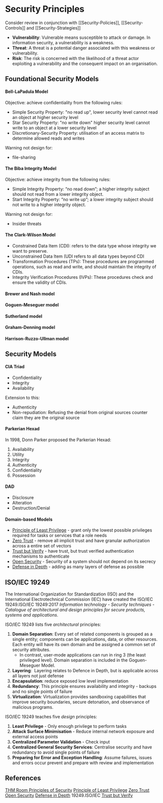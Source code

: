 # Security Principles

Consider review in conjunction with [[Security-Policies]], [[Security-Controls]]  and [[Security-Strategies]]

- **Vulnerability**: Vulnerable means susceptible to attack or damage. In information security, a vulnerability is a weakness.
- **Threat**: A threat is a potential danger associated with this weakness or vulnerability.
- **Risk**: The risk is concerned with the likelihood of a threat actor exploiting a vulnerability and the consequent impact on an organisation.

## Foundational Security Models

#### Bell-LaPadula Model

Objective: achieve confidentiality from the following rules:
- Simple Security Property: "no read up", lower security level cannot read an object at higher security level
- Star Security Property: "no write down" higher security level cannot write to an object at a lower security level
- Discretionary-Security Property: utilisation of an access matrix to determine allowed reads and writes 

Warning not design for:
- file-sharing

#### The Biba Integrity Model

Objective: achieve integrity from the following rules:
- Simple Integrity Property: “no read down”; a higher integrity subject should not read from a lower integrity object.
- Start Integrity Property:  “no write up”; a lower integrity subject should not write to a higher integrity object.

Warning not design for:
- Insider threats

#### The Clark-Wilson Model

- Constrained Data Item (CDI):  refers to the data type whose integrity we want to preserve.
- Unconstrained Data Item (UDI refers to all data types beyond CDI
- Transformation Procedures (TPs): These procedures are programmed operations, such as read and write, and should maintain the integrity of CDIs.
- Integrity Verification Procedures (IVPs): These procedures check and ensure the validity of CDIs.


#### Brewer and Nash model
#### Goguen-Meseguer model
#### Sutherland model
#### Graham-Denning model
#### Harrison-Ruzzo-Ullman model

## Security Models 

####  CIA Triad

- Confidentiality
- Integrity
- Availability

Extension to this:
- Authenticity 
- Non-repudiation: Refusing the denial from original sources counter claim they are the original source

#### Parkerian Hexad

In 1998, Donn Parker proposed the Parkerian Hexad:

1.  Availability
2.  Utility
3.  Integrity
4.  Authenticity
5.  Confidentiality
6.  Possession

####  DAD

- Disclosure
- Alteration
- Destruction/Denial

#### Domain-based Models

- [Principle of Least Privilege](https://en.wikipedia.org/wiki/Principle_of_least_privilege) - grant only the lowest possible privileges required for tasks or services that a role needs
- [Zero Trust](https://en.wikipedia.org/wiki/Zero_trust_security_model) - remove all implicit trust and have granular authorization across a entire set of vectors 
- [Trust but Verify](https://en.wikipedia.org/wiki/Trust,_but_verify) - have trust, but trust verified authentication mechanisms to authenticate
- [Open Security](https://en.wikipedia.org/wiki/Open_security) - Security of a system should not depend on its secrecy 
- [Defense in Depth](https://en.wikipedia.org/wiki/Defense_in_depth_(computing)) - adding as many layers of defense as possible  

## ISO/IEC 19249



The International Organization for Standardization (ISO) and the International Electrotechnical Commission (IEC) have created the ISO/IEC 19249.ISO/IEC 19249:2017 _Information technology - Security techniques - Catalogue of architectural and design principles for secure products, systems and applications_. 

ISO/IEC 19249 lists five _architectural_ principles:

1. **Domain Separation**: Every set of related components is grouped as a single entity; components can be applications, data, or other resources. Each entity will have its own domain and be assigned a common set of security attributes.
	- In contrast, user-mode applications can run in ring 3 (the least privileged level). Domain separation is included in the Goguen-Meseguer Model.
2. **Layering**:  Layering relates to Defence in Depth, but is applicable across all layers not just defense
3. **Encapsulation**: reduce exposed low level implementation
4. **Redundancy**: This principle ensures availability and integrity - backups and no single points of failure
5. **Virtualization**: Virtualization provides sandboxing capabilities that improve security boundaries, secure detonation, and observance of malicious programs.

ISO/IEC 19249 teaches five _design_ principles:

1. **Least Privilege** - Only enough privilege to perform tasks
2. **Attack Surface Minimisation** - Reduce internal network exposure and external access points 
3. **Centralized Parameter Validation** - Check input
4. **Centralized General Security Services**: Centralise security and have redundancy to avoid single points of failure
5. **Preparing for Error and Exception Handling**: Assume failures, issues and errors occur prevent and prepare with review and implementation 


## References

[THM Room Principles of Security](https://tryhackme.com/room/principlesofsecurity)
[Principle of Least Privilege](https://en.wikipedia.org/wiki/Principle_of_least_privilege)
[Zero Trust](https://en.wikipedia.org/wiki/Zero_trust_security_model)
[Open Security](https://en.wikipedia.org/wiki/Open_security)
[Defense in Depth](https://en.wikipedia.org/wiki/Defense_in_depth_(computing))
19249.ISO/IEC
[Trust but Verify](https://en.wikipedia.org/wiki/Trust,_but_verify)